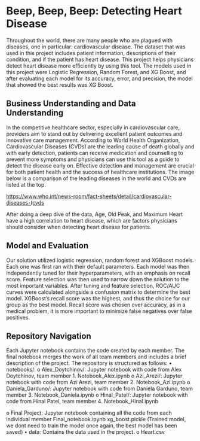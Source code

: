 # Beep, Beep, Beep: Detecting Heart Disease

Throughout the world, there are many people who are plagued with diseases, one in particular: cardiovascular disease. The dataset that was used in this project includes patient information, descriptions of their condition, and if the patient has heart disease. This project helps physicians detect heart disease more efficiently by using this tool. The models used in this project were Logistic Regression, Random Forest, and XG Boost, and after evaluating each model for its accuracy, error, and precision, the model that showed the best results was XG Boost. 

## Business Understanding and Data Understanding

In the competitive healthcare sector, especially in cardiovascular care, providers aim to stand out by delivering excellent patient outcomes and innovative care management. According to World Health Organization, Cardiovascular Diseases (CVDs) are the leading cause of death globally and with early detection, patients can receive medication and counselling to prevent more symptoms and physicians can use this tool as a guide to detect the disease early on. Effective detection and management are crucial for both patient health and the success of healthcare institutions. The image below is a comparison of the leading diseases in the world and CVDs are listed at the top. 
 

https://www.who.int/news-room/fact-sheets/detail/cardiovascular-diseases-(cvds

 
After doing a deep dive of the data, Age, Old Peak, and Maximum Heart have a high correlation to heart disease, which are factors physicians should consider when detecting heart disease for patients. 

## Model and Evaluation

Our solution utilized logistic regression, random forest and XGBoost models. Each one was first ran with their default parameters. Each model was then independently tuned for their hyperparameters, with an emphasis on recall score. Feature selection was then used to narrow down the solution to the most important variables.
After tuning and feature selection, ROC/AUC curves were calculated alongside a confusion matrix to determine the best model. XGBoost’s recall score was the highest, and thus the choice for our group as the best model. Recall score was chosen over accuracy, as in a medical problem, it is more important to minimize false negatives over false positives.

## Repository Navigation

Each Jupyter notebook contains the code created by each member. The final notebook merges the work of all team members and includes a brief description of the project.
The repository is structured as follows:
•	notebooks/:
o	Alex_Doytchinov/: Jupyter notebook with code from Alex Doytchinov, team member 1.
Notebook_Alex.ipynb
o	Azi_Arezi/: Jupyter notebook with code from Azi Arezi, team member 2.
Notebook_Azi.ipynb
o	Daniela_Garduno/: Jupyter notebook with code from Daniela Garduno, team member 3.
Notebook_Daniela.ipynb
o	Hinal_Patel/: Jupyter notebook with code from Hinal Patel, team member 4.
Notebook_Hinal.ipynb

o	Final Project:  Jupyter notebook containing all the code from each individual member
Final_notebook.ipynb
xg_boost.pickle (Trained model, we dont need to train the model once again, the best model has been saved)
•	data: Contains the data used in the project.
o	Heart.csv


